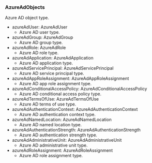 ### AzureAdObjects
Azure AD object type.

- azureAdUser: AzureAdUser
  - Azure AD user type.
- azureAdGroup: AzureAdGroup
  - Azure AD group type.
- azureAdRole: AzureAdRole
  - Azure AD role type.
- azureAdApplication: AzureAdApplication
  - Azure AD application type.
- azureAdServicePrincipal: AzureAdServicePrincipal
  - Azure AD service principal type.
- azureAdAppRoleAssignment: AzureAdAppRoleAssignment
  - Azure AD app role assignment type.
- azureAdConditionalAccessPolicy: AzureAdConditionalAccessPolicy
  - Azure AD conditional access policy type.
- azureAdTermsOfUse: AzureAdTermsOfUse
  - Azure AD terms of use type.
- azureAdAuthenticationContext: AzureAdAuthenticationContext
  - Azure AD authentication context type.
- azureAdNamedLocation: AzureAdNamedLocation
  - Azure AD named location type.
- azureAdAuthenticationStrength: AzureAdAuthenticationStrength
  - Azure AD authentication strength type.
- azureAdAdministrativeUnit: AzureAdAdministrativeUnit
  - Azure AD administrative unit type.
- azureAdRoleAssignment: AzureAdRoleAssignment
  - Azure AD role assignment type.
